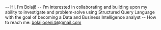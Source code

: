 -- Hi, I’m Bolaji!
-- I’m interested in collaborating and building upon my ability to investigate and problem-solve using Structured Query Language with the goal of becoming a Data and Business Intelligence analyst
-- How to reach me: bolajioseni4@gmail.com
